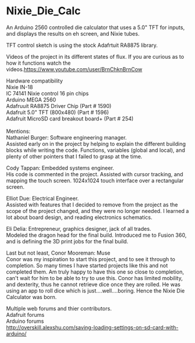 # Nixie_Die_Calc<br />
An Arduino 2560 controlled die calculator that uses a 5.0" TFT for inputs, and displays the results on eh screen, and Nixie tubes. 


TFT control sketch is using the stock Adafrtuit RA8875 library.<br />

Videos of the project in its different states of flux. If you are curious as to how it functions watch the videos.https://www.youtube.com/user/BrnChknBrnCow

Hardware compatibility <br />
Nixie IN-18 <br />
IC 74141 Nixie control 16 pin chips<br />
Arduino MEGA 2560<br />
Adafruuit RA8875 Driver Chip (Part # 1590)<br />
Adafruit 5.0" TFT (800x480) (Part # 1596)<br />
Adafruit MicroSD card breakout board+ (Part # 254)<br />
<br />
Mentions:<br />
Nathaniel Burger: Software engineering manager.<br />
Assisted early on in the project by helping to explain the different building blocks while writing the code. Functions, variables (global and local), and plenty of other pointers that I failed to grasp at the time.

Cody Tappan: Embedded systems engineer. <br />
His code is commented in the project. Assisted with cursor tracking, and mapping the touch screen. 1024x1024 touch interface over a rectangular screen. 

Elliot Due: Electrical Engineer.<br />
Assisted with features that I decided to remove from the project as the scope of the project changed, and they were no longer needed. I learned a lot about board design, and reading electronics schematics. 

Eli Delia: Entrepreneur, graphics designer, jack of all trades.<br />
Modeled the dragon head for the final build. Introduced me to Fusion 360, and is defining the 3D print jobs for the final build. 

Last but not least, Conor Mooreman: Muse<br />
Conor was my inspiration to start this project, and to see it through to completion. So many times I have started projects like this and not completed them. Am truly happy to have this one so close to completion, can't wait for him to be able to try to use this. Conor has limited mobility, and dexterity, thus he cannot retrieve dice once they are rolled. He was using an app to roll dice which is just....well....boring. Hence the Nixie Die Calculator was born. 

Multiple web forums and thier contributors. <br />
Adafruit forums<br />
Arduino forums<br />
http://overskill.alexshu.com/saving-loading-settings-on-sd-card-with-arduino/



